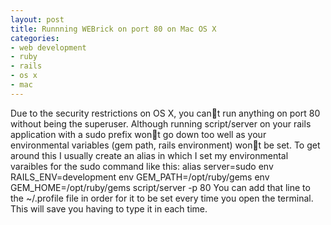 ```yaml
---
layout: post
title: Runnning WEBrick on port 80 on Mac OS X
categories:
- web development
- ruby
- rails
- os x
- mac
---
```

Due to the security restrictions on OS X, you cant run anything on port 80
without being the superuser. Although running script/server on your rails
application with a sudo prefix wont go down too well as your environmental
variables (gem path, rails environment) wont be set.
To get around this I usually create an alias in which I set my environmental
varaibles for the sudo command like this:
alias server=sudo env RAILS_ENV=development env GEM_PATH=/opt/ruby/gems env
GEM_HOME=/opt/ruby/gems script/server -p 80
You can add that line to the ~/.profile file in order for it to be set every
time you open the terminal. This will save you having to type it in each time.
